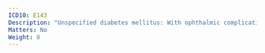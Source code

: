 ```yaml
---
ICD10: E143
Description: "Unspecified diabetes mellitus: With ophthalmic complications"
Matters: No
Weight: 0
---
```



